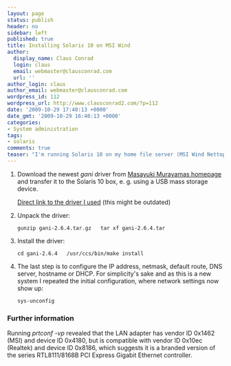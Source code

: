 ```yaml
---
layout: page
status: publish
header: no
sidebar: left
published: true
title: Installing Solaris 10 on MSI Wind
author:
  display_name: Claus Conrad
  login: claus
  email: webmaster@clausconrad.com
  url: ''
author_login: claus
author_email: webmaster@clausconrad.com
wordpress_id: 112
wordpress_url: http://www.clausconrad2.com/?p=112
date: '2009-10-29 17:40:13 +0000'
date_gmt: '2009-10-29 16:40:13 +0000'
categories:
- System administration
tags:
- solaris
comments: true
teaser: "I'm running Solaris 10 on my home file server (MSI Wind Nettop D130), mostly because of its reliability and fabulous ZFS file system. Unfortunately, unlike OpenSolaris, it doesn't support the Realtek Gigabit Ethernet in my MSI Wind Nettop D130 out of the box. Here's how I got it to work:"
---
```

1.  Download the newest _gani_ driver from [Masayuki Murayamas homepage](http://homepage2.nifty.com/mrym3/taiyodo/eng/) and transfer it to the Solaris 10 box, e. g. using a USB mass storage device.  

    [Direct link to the driver I used](http://homepage2.nifty.com/mrym3/taiyodo/gani-2.6.4.tar.gz) (this might be outdated)

3.  Unpack the driver:  

    `gunzip gani-2.6.4.tar.gz  
    tar xf gani-2.6.4.tar`
4.  Install the driver:  

    `cd gani-2.6.4  
    /usr/ccs/bin/make install`
5.  The last step is to configure the IP address, netmask, default route, DNS server, hostname or DHCP. For simplicity's sake and as this is a new system I repeated the initial configuration, where network settings now show up:  

    `sys-unconfig`

### Further information

Running _prtconf -vp_ revealed that the LAN adapter has vendor ID 0x1462 (MSI) and device ID 0x4180, but is compatible with vendor ID 0x10ec (Realtek) and device ID 0x8186, which suggests it is a branded version of the series RTL8111/8168B PCI Express Gigabit Ethernet controller.
